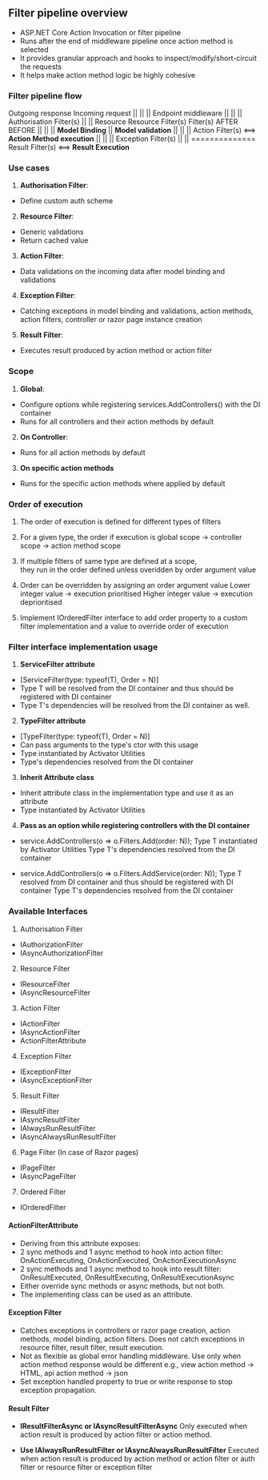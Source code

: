 ## Filter pipeline overview
- ASP.NET Core Action Invocation or filter pipeline
- Runs after the end of middleware pipeline once action method is selected
- It provides granular approach and hooks to inspect/modify/short-circuit the requests
- It helps make action method logic be highly cohesive


### Filter pipeline flow
  Outgoing response        Incoming request
          ||                      ||
          ||              Endpoint middleware 
          ||                      || 
          ||             Authorisation Filter(s)
          ||                      || 
      Resource                Resource 
      Filter(s)               Filter(s)
      AFTER                    BEFORE
          ||                      ||
          ||               **Model Binding**
          ||              **Model validation**
          ||                      ||
          ||                Action Filter(s)    <==>    **Action Method execution**
          ||                      ||
          ||              Exception Filter(s)
          ||                      ||
          ==============    Result Filter(s)    <==>    **Result Execution**


### Use cases
1. __Authorisation Filter__:
- Define custom auth scheme

2. __Resource Filter__:
- Generic validations
- Return cached value

3. __Action Filter__:
- Data validations on the incoming data after model binding and validations

4. __Exception Filter__:
- Catching exceptions in model binding and validations, action methods, action filters, controller or razor page
  instance creation

5. __Result Filter__:
- Executes result produced by action method or action filter


### Scope
1. __Global__: 
  - Configure options while registering services.AddControllers() with the DI container
  - Runs for all controllers and their action methods by default

2. __On Controller__:
  - Runs for all action methods by default

3. __On specific action methods__
  - Runs for the specific action methods where applied by default


### Order of execution
1. The order of execution is defined for different types of filters

2. For a given type, the order if execution is global scope -> controller scope -> action method scope

3. If multiple filters of same type are defined at a scope,  
  they run in the order defined unless overidden by order argument value

4. Order can be overridden by assigning an order argument value
  Lower integer value -> execution prioritised
  Higher integer value -> execution deprioritised

5. Implement IOrderedFilter interface to add order property to a custom filter implementation
  and a value to override order of execution


### Filter interface implementation usage
1. __ServiceFilter attribute__
  - [ServiceFilter(type: typeof(T), Order = N)]
  - Type T will be resolved from the DI container and thus should be registered with DI container
  - Type T's dependencies will be resolved from the DI container as well.

2. __TypeFilter attribute__
  - [TypeFilter(type: typeof(T), Order = N)]
  - Can pass arguments to the type's ctor with this usage
  - Type instantiated by Activator Utilities
  - Type's dependencies resolved from the DI container

3. __Inherit Attribute class__ 
  - Inherit attribute class in the implementation type and use it as an attribute
  - Type instantiated by Activator Utilities

4. __Pass as an option while registering controllers with the DI container__
  - service.AddControllers(o => o.Filters.Add<T>(order: N));
    Type T instantiated by Activator Utilities
    Type T's dependencies resolved from the DI container

  - service.AddControllers(o => o.Filters.AddService<T>(order: N));
    Type T resolved from DI container and thus should be registered with DI container
    Type T's dependencies resolved from the DI container


### Available Interfaces
1. Authorisation Filter
- IAuthorizationFilter
- IAsyncAuthorizationFilter

2. Resource Filter
- IResourceFilter
- IAsyncResourceFilter

3. Action Filter
- IActionFilter
- IAsyncActionFilter
- ActionFilterAttribute

4. Exception Filter
- IExceptionFilter
- IAsyncExceptionFilter

5. Result Filter
- IResultFilter
- IAsyncResultFilter
- IAlwaysRunResultFilter
- IAsyncAlwaysRunResultFilter

6. Page Filter (In case of Razor pages)
- IPageFilter
- IAsyncPageFilter

7. Ordered Filter
- IOrderedFilter


#### ActionFilterAttribute
- Deriving from this attribute exposes:
- 2 sync methods and 1 async method to hook into action filter: OnActionExecuting, OnActionExecuted, OnActionExecutionAsync
- 2 sync methods and 1 async method to hook into result filter: OnResultExecuted, OnResultExecuting, OnResultExecutionAsync
- Either override sync methods or async methods, but not both.
- The implementing class can be used as an attribute.


#### Exception Filter
- Catches exceptions in controllers or razor page creation, action methods, model binding, action filters.
  Does not catch exceptions in resource filter, result filter, result execution.
- Not as flexible as global error handling middleware. Use only when action method response would be different
  e.g., view action method -> HTML, api action method -> json
- Set exception handled property to true or write response to stop exception propagation.


#### Result Filter
- __IResultFilterAsync or IAsyncResultFilterAsync__
  Only executed when action result is produced by action filter or action method.

- __Use IAlwaysRunResultFilter or IAsyncAlwaysRunResultFilter__ 
  Executed when action result is produced by action method or action filter or auth filter 
  or resource filter or exception filter